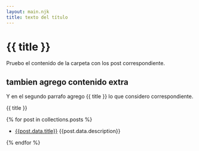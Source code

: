 ```yaml
---
layout: main.njk
title: texto del título
---
```


# {{ title }}

Pruebo el contenido de la carpeta con los post correspondiente. 
## tambien agrego contenido extra 
Y en el segundo parrafo agrego {{ title }} lo que considero correspondiente. 

{{ title }}

{% for post in collections.posts %}

- [{{post.data.title}}]({{post.url}})
{{post.data.description}}

{% endfor %}
